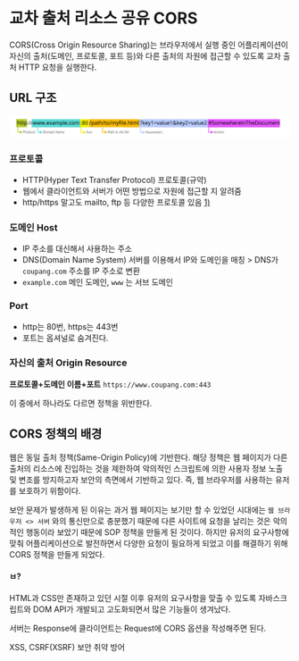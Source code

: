 # 교차 출처 리소스 공유 CORS

CORS(Cross Origin Resource Sharing)는 브라우저에서 실행 중인 어플리케이션이 자신의 출처(도메인, 프로토콜, 포트 등)와 다른 출처의 자원에 접근할 수 있도록 교차 출처 HTTP 요청을 실행한다.

## URL 구조

![1)](../.gitbook/assets/0.png)

### 프로토콜

* HTTP(Hyper Text Transfer Protocol) 프로토콜(규약)
* 웹에서 클라이언트와 서버가 어떤 방법으로 자원에 접근할 지 알려줌
* http/https 말고도 mailto, ftp 등 다양한 프로토콜 있음 [1)](https://hanseul-lee.github.io/2020/12/24/20-12-24-URL/)

### 도메인 Host

* IP 주소를 대신해서 사용하는 주소
* DNS(Domain Name System) 서버를 이용해서 IP와 도메인을 매칭 > DNS가 `coupang.com` 주소를 IP 주소로 변환
* &#x20;`example.com`  메인 도메인, `www` 는 서브 도메인

### Port

* http는 80번, https는 443번
* 포트는 옵셔널로 숨겨진다.



### 자신의 출처 Origin Resource

**프로토콜+도메인 이름+포트** `https://www.coupang.com:443`

이 중에서 하나라도 다르면 정책을 위반한다.



## CORS 정책의 배경

웹은 동일 출처 정책(Same-Origin Policy)에 기반한다. 해당 정책은 웹 페이지가 다른 출처의 리소스에 진입하는 것을 제한하여 악의적인 스크립트에 의한 사용자 정보 노출 및 변조를 방지하고자 보안의 측면에서 기반하고 있다. 즉, 웹 브라우저를 사용하는 유저를 보호하기 위함이다.&#x20;

보안 문제가 발생하게 된 이유는 과거 웹 페이지는 보기만 할 수 있었던 시대에는 `웹 브라우저 <> 서버` 와의 통신만으로 충분했기 때문에 다른 사이트에 요청을 날리는 것은 악의적인 행동이라 보았기 때문에 SOP 정책을 만들게 된 것이다. 하지만 유저의 요구사항에 맞춰 어플리케이션으로 발전하면서 다양한 요청이 필요하게 되었고 이를 해결하기 위해 CORS 정책을 만들게 되었다.

#### ㅂ?

HTML과 CSS만 존재하고 있던 시절 이후 유저의 요구사항을 맞출 수 있도록 자바스크립트와 DOM API가 개발되고 고도화되면서 많은 기능들이 생겨났다.&#x20;



서버는 Response에 클라이언트는 Request에 CORS 옵션을 작성해주면 된다.

XSS, CSRF(XSRF) 보안 취약 방어

&#x20;
